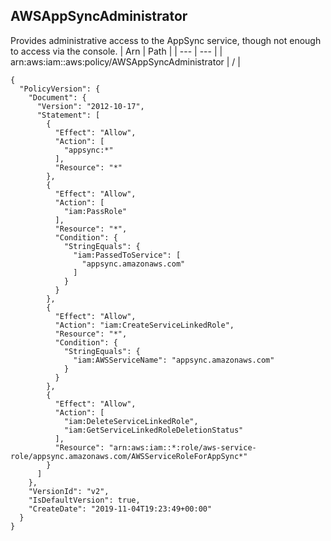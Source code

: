 
## AWSAppSyncAdministrator
Provides administrative access to the AppSync service, though not enough to access via the console.
| Arn | Path |
| --- | --- |
| arn:aws:iam::aws:policy/AWSAppSyncAdministrator | / |
```
{
  "PolicyVersion": {
    "Document": {
      "Version": "2012-10-17",
      "Statement": [
        {
          "Effect": "Allow",
          "Action": [
            "appsync:*"
          ],
          "Resource": "*"
        },
        {
          "Effect": "Allow",
          "Action": [
            "iam:PassRole"
          ],
          "Resource": "*",
          "Condition": {
            "StringEquals": {
              "iam:PassedToService": [
                "appsync.amazonaws.com"
              ]
            }
          }
        },
        {
          "Effect": "Allow",
          "Action": "iam:CreateServiceLinkedRole",
          "Resource": "*",
          "Condition": {
            "StringEquals": {
              "iam:AWSServiceName": "appsync.amazonaws.com"
            }
          }
        },
        {
          "Effect": "Allow",
          "Action": [
            "iam:DeleteServiceLinkedRole",
            "iam:GetServiceLinkedRoleDeletionStatus"
          ],
          "Resource": "arn:aws:iam::*:role/aws-service-role/appsync.amazonaws.com/AWSServiceRoleForAppSync*"
        }
      ]
    },
    "VersionId": "v2",
    "IsDefaultVersion": true,
    "CreateDate": "2019-11-04T19:23:49+00:00"
  }
}
```
